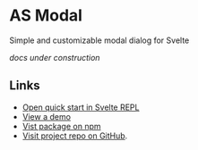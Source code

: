 <script>
  import Demo from "./_components/Demo.svelte";
  import Docs from "./_components/Docs.md";

</script>

# AS Modal

Simple and customizable modal dialog for Svelte

_docs under construction_

## Links

- [Open quick start in Svelte REPL](https://svelte.dev/repl/ed97c1a1fcd248cb9dddefa2d1223257?version=3.43.0)
- [View a demo](#demo)
- [Vist package on npm](https://www.npmjs.com/package/as-modal)
- [Visit project repo on GitHub](https://github.com/SarcevicAntonio/as-modal).

<Demo />

<Docs />
